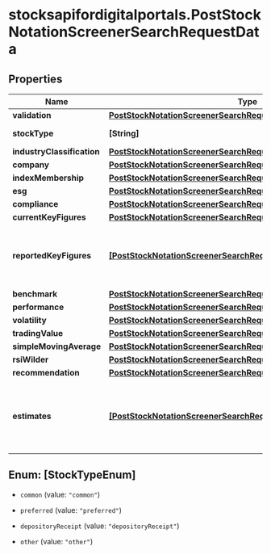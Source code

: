 # stocksapifordigitalportals.PostStockNotationScreenerSearchRequestData

## Properties

Name | Type | Description | Notes
------------ | ------------- | ------------- | -------------
**validation** | [**PostStockNotationScreenerSearchRequestDataValidation**](PostStockNotationScreenerSearchRequestDataValidation.md) |  | [optional] 
**stockType** | **[String]** | Type of stock. | [optional] 
**industryClassification** | [**PostStockNotationScreenerSearchRequestDataIndustryClassification**](PostStockNotationScreenerSearchRequestDataIndustryClassification.md) |  | [optional] 
**company** | [**PostStockNotationScreenerSearchRequestDataCompany**](PostStockNotationScreenerSearchRequestDataCompany.md) |  | [optional] 
**indexMembership** | [**PostStockNotationScreenerSearchRequestDataIndexMembership**](PostStockNotationScreenerSearchRequestDataIndexMembership.md) |  | [optional] 
**esg** | [**PostStockNotationScreenerSearchRequestDataEsg**](PostStockNotationScreenerSearchRequestDataEsg.md) |  | [optional] 
**compliance** | [**PostStockNotationScreenerSearchRequestDataCompliance**](PostStockNotationScreenerSearchRequestDataCompliance.md) |  | [optional] 
**currentKeyFigures** | [**PostStockNotationScreenerSearchRequestDataCurrentKeyFigures**](PostStockNotationScreenerSearchRequestDataCurrentKeyFigures.md) |  | [optional] 
**reportedKeyFigures** | [**[PostStockNotationScreenerSearchRequestDataReportedKeyFigures]**](PostStockNotationScreenerSearchRequestDataReportedKeyFigures.md) | Parameters for stock-specific key figures as reported for a fiscal year. | [optional] 
**benchmark** | [**PostStockNotationScreenerSearchRequestDataBenchmark**](PostStockNotationScreenerSearchRequestDataBenchmark.md) |  | [optional] 
**performance** | [**PostStockNotationScreenerSearchRequestDataPerformance**](PostStockNotationScreenerSearchRequestDataPerformance.md) |  | [optional] 
**volatility** | [**PostStockNotationScreenerSearchRequestDataVolatility**](PostStockNotationScreenerSearchRequestDataVolatility.md) |  | [optional] 
**tradingValue** | [**PostStockNotationScreenerSearchRequestDataTradingValue**](PostStockNotationScreenerSearchRequestDataTradingValue.md) |  | [optional] 
**simpleMovingAverage** | [**PostStockNotationScreenerSearchRequestDataSimpleMovingAverage**](PostStockNotationScreenerSearchRequestDataSimpleMovingAverage.md) |  | [optional] 
**rsiWilder** | [**PostStockNotationScreenerSearchRequestDataRsiWilder**](PostStockNotationScreenerSearchRequestDataRsiWilder.md) |  | [optional] 
**recommendation** | [**PostStockNotationScreenerSearchRequestDataRecommendation**](PostStockNotationScreenerSearchRequestDataRecommendation.md) |  | [optional] 
**estimates** | [**[PostStockNotationScreenerSearchRequestDataEstimates]**](PostStockNotationScreenerSearchRequestDataEstimates.md) | Parameters for stock-specific consolidated estimates for a fiscal year. | [optional] 



## Enum: [StockTypeEnum]


* `common` (value: `"common"`)

* `preferred` (value: `"preferred"`)

* `depositoryReceipt` (value: `"depositoryReceipt"`)

* `other` (value: `"other"`)




